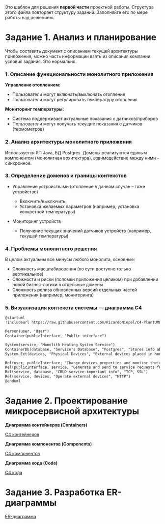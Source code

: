 Это шаблон для решения **первой части** проектной работы. Структура этого файла повторяет структуру заданий. Заполняйте его по мере работы над решением.

# Задание 1. Анализ и планирование

Чтобы составить документ с описанием текущей архитектуры приложения, можно часть информации взять из описания компании условия задания. Это нормально.

### 1. Описание функциональности монолитного приложения

**Управление отоплением:**

- Пользователи могут включать/выключать отопление
- Пользователи могут регулировать температуру отопления

**Мониторинг температуры:**

- Система поддерживает актуальные показания с датчиков/приборов
- Пользователи могут получать текущие показания с датчиков (термометров)

### 2. Анализ архитектуры монолитного приложения

Используется ЯП Java, БД Postgres. Домены реализуются единым компонентом (монолитная архитектура), взаимодействие между ними – синхронное.

### 3. Определение доменов и границы контекстов

- Управление устройствами (отопление в данном случае – тоже устройство)
  - Включить/выключить
  - Установка желаемых параметров (например, установка конкретной температуры)

- Мониторинг устройств
  - Получение текущих значений датчиков устройств (например, текущей температуры)

### **4. Проблемы монолитного решения**

В целом актуальны все минусы любого монолита, основные:
- Сложность масштабирования (по сути доступно только вертикальное)
- Сложности и риски (поломки приложения целиком) при добавлении новой бизнес-логики в отдельные домены
- Сложность релиза обновленных версий отдельных частей приложения (например, мониторинга)

### 5. Визуализация контекста системы — диаграмма С4

```markdown
@startuml
!includeurl https://raw.githubusercontent.com/RicardoNiepel/C4-PlantUML/master/C4_Component.puml

Person(user, "User")
Container(publicInterface, "Public interface")

System(service, "Monolith Heating System Service")
ContainerDb(database, "Service's Database", "Postgres", "Stores info about houses")
System_Ext(devices, "Physical Devices", "External devices placed in houses")

Rel(user, publicInterface, "Change devices properties and monitor their sensors")
Rel(publicInterface, service, "Generate and send to service requests for user's actions", "REST API, HTTP")
Rel(service, database, "CRUD service-important info", "TCP, SSL")
Rel(service, devices, "Operate external devices", "HTTP")
@enduml
```

# Задание 2. Проектирование микросервисной архитектуры

**Диаграмма контейнеров (Containers)**

[C4 контейнеров](./diagrams/task2-containers.puml)

**Диаграмма компонентов (Components)**

[C4 компонентов](./diagrams/task-components.puml)

**Диаграмма кода (Code)**

[C4 кода](./diagrams/task2-code.puml)

# Задание 3. Разработка ER-диаграммы

[ER-диаграмма](./diagrams/task3-entity-rlship.puml)
